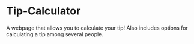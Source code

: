 # Tip-Calculator
A webpage that allows you to calculate your tip! Also includes options for calculating a tip among several people. 
